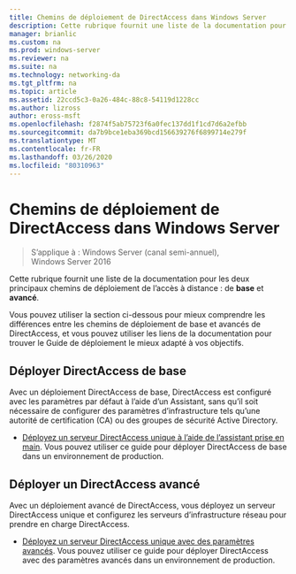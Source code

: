 ```yaml
---
title: Chemins de déploiement de DirectAccess dans Windows Server
description: Cette rubrique fournit une liste de la documentation pour les deux principaux chemins de déploiement de DirectAccess dans Windows Server 2016 ASIC et Advanced.
manager: brianlic
ms.custom: na
ms.prod: windows-server
ms.reviewer: na
ms.suite: na
ms.technology: networking-da
ms.tgt_pltfrm: na
ms.topic: article
ms.assetid: 22ccd5c3-0a26-484c-88c8-54119d1228cc
ms.author: lizross
author: eross-msft
ms.openlocfilehash: f2874f5ab75723f6a0fec137dd1f1cd7d6a2efbb
ms.sourcegitcommit: da7b9bce1eba369bcd156639276f6899714e279f
ms.translationtype: MT
ms.contentlocale: fr-FR
ms.lasthandoff: 03/26/2020
ms.locfileid: "80310963"
---
```

# <a name="directaccess-deployment-paths-in-windows-server"></a>Chemins de déploiement de DirectAccess dans Windows Server

>S’applique à : Windows Server (canal semi-annuel), Windows Server 2016

Cette rubrique fournit une liste de la documentation pour les deux principaux chemins de déploiement de l’accès à distance : de **base** et **avancé**.  
  
Vous pouvez utiliser la section ci-dessous pour mieux comprendre les différences entre les chemins de déploiement de base et avancés de DirectAccess, et vous pouvez utiliser les liens de la documentation pour trouver le Guide de déploiement le mieux adapté à vos objectifs.  
  
## <a name="deploy-basic-directaccess"></a>Déployer DirectAccess de base  
Avec un déploiement DirectAccess de base, DirectAccess est configuré avec les paramètres par défaut à l’aide d’un Assistant, sans qu’il soit nécessaire de configurer des paramètres d’infrastructure tels qu’une autorité de certification (CA) ou des groupes de sécurité Active Directory.  
  
-   [Déployez un serveur DirectAccess unique à l’aide de l’assistant prise en main](../../remote-access/directaccess/single-server-wizard/Deploy-a-Single-DirectAccess-Server-Using-the-Getting-Started-Wizard.md). Vous pouvez utiliser ce guide pour déployer DirectAccess de base dans un environnement de production.  
  
## <a name="deploy-advanced-directaccess"></a>Déployer un DirectAccess avancé  
Avec un déploiement avancé de DirectAccess, vous déployez un serveur DirectAccess unique et configurez les serveurs d’infrastructure réseau pour prendre en charge DirectAccess.  
  
-   [Déployez un serveur DirectAccess unique avec des paramètres avancés](../../remote-access/directaccess/single-server-advanced/Deploy-a-Single-DirectAccess-Server-with-Advanced-Settings.md). Vous pouvez utiliser ce guide pour déployer DirectAccess avec des paramètres avancés dans un environnement de production.  
  



